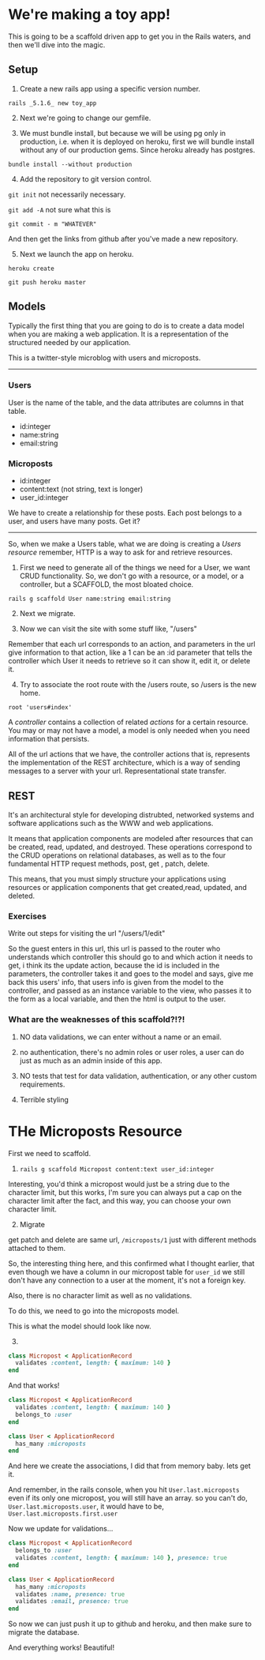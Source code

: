 
# We're making a toy app!

This is going to be a scaffold driven app to get you in the Rails waters, and then we'll dive into the magic.

## Setup

1. Create a new rails app using a specific version number.

`rails _5.1.6_ new toy_app`

2. Next we're going to change our gemfile.

3. We must bundle install, but because we will be using pg only in production, i.e. when it is deployed on heroku, first we will bundle install without any of our production gems. Since heroku already has postgres.

`bundle install --without production`

4. Add the repository to git version control.

`git init` not necessarily necessary.

`git add -A` not sure what this is

`git commit - m "WHATEVER"`

And then get the links from github after you've made a new repository.

5. Next we launch the app on heroku.

`heroku create`

`git push heroku master`

## Models

Typically the first thing that you are going to do is to create a data model when you are making a web application. It is a representation of the structured needed by our application.

This is a twitter-style microblog with users and microposts.

<hr>

### Users

User is the name of the table, and the data attributes are columns in that table.

- id:integer
- name:string
- email:string

### Microposts

- id:integer
- content:text (not string, text is longer)
- user_id:integer

We have to create a relationship for these posts.  Each post belongs to a user, and users have many posts. Get it?

<hr>

So, when we make a Users table, what we are doing is creating a <i>Users resource</i>  remember, HTTP is a way to ask for and retrieve resources.

1. First we need to generate all of the things we need for a User, we want CRUD functionality. So, we don't go with a resource, or a model, or a controller, but a SCAFFOLD, the most bloated choice.

`rails g scaffold User name:string email:string`

2. Next we migrate.

3. Now we can visit the site with some stuff like, "/users"

Remember that each url corresponds to an action, and parameters in the url give information to that action, like a 1 can be an :id parameter that tells the controller which User it needs to retrieve so it can show it, edit it, or delete it.

4. Try to associate the root route with the /users route, so /users is the new home.

`root 'users#index'`

A <i>controller</i> contains a collection of related <i>actions</i> for a certain resource. You may or may not have a model, a model is only needed when you need information that persists.

All of the url actions that we have, the controller actions that is, represents the implementation of the REST architecture, which is a way of sending messages to a server with your url.  Representational state transfer.  

## REST

It's an architectural style for developing distrubted, networked systems and software applications such as the WWW and web applications.

It means that application components are modeled after resources that can be created, read, updated, and destroyed.  These operations correspond to the CRUD operations on relational databases, as well as to the four fundamental HTTP request methods, post, get , patch, delete.

This means, that you must simply structure your applications using resources or application components that get created,read, updated, and deleted.  

### Exercises

Write out steps for visiting the url "/users/1/edit"

So the guest enters in this url, this url is passed to the router who understands which controller this should go to and which action it needs to get, i think its the update action, because the id is included in the parameters, the controller takes it and goes to the model and says, give me back this users' info, that users info is given from the model to the controller, and passed as an instance variable to the view, who passes it to the form as a local variable, and then the html is output to the user.

### What are the weaknesses of this scaffold?!?!

1. NO data validations, we can enter without a name or an email.

2. no authentication, there's no admin roles or user roles, a user can do just as much as an admin inside of this app.

3. NO tests that test for data validation, authentication, or any other custom requirements.

4. Terrible styling

# THe Microposts Resource

First we need to scaffold.

1. `rails g scaffold Micropost content:text user_id:integer`

Interesting, you'd think a  micropost would just be a string due to the character limit, but this works, I'm sure you can always put a cap on the character limit after the fact, and this way, you can choose your own character limit.

2. Migrate

get patch and delete are same url, `/microposts/1` just with different methods attached to them.

So, the interesting thing here, and this confirmed what I thought earlier, that even though we have a column in our micropost table for  `user_id` we still don't have any connection to a user at the moment, it's not a foreign key.

Also, there is no character limit as well as no validations.

To do this, we need to go into the microposts model.

This is what the model should look like now.

3.  

```ruby
class Micropost < ApplicationRecord
  validates :content, length: { maximum: 140 }
end
```

And that works!

```ruby
class Micropost < ApplicationRecord
  validates :content, length: { maximum: 140 }
  belongs_to :user
end
```

```ruby
class User < ApplicationRecord
  has_many :microposts
end
```

And here we create the associations, I did that from memory baby. lets get it.

And remember, in the rails console, when you hit `User.last.microposts` even if its only one micropost, you will still have an array. so you can't do,  `User.last.microposts.user`, it would have to be, `User.last.microposts.first.user`

Now we update for validations...

```ruby
class Micropost < ApplicationRecord
  belongs_to :user
  validates :content, length: { maximum: 140 }, presence: true
end
```

```ruby
class User < ApplicationRecord
  has_many :microposts
  validates :name, presence: true
  validates :email, presence: true
end
```

So now we can just push it up to github and heroku, and then make sure to migrate the database.

And everything works! Beautiful! 
